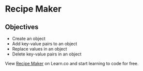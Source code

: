 # Recipe Maker

## Objectives

+ Create an object
+ Add key-value pairs to an object
+ Replace values in an object
+ Delete key-value pairs in an object
<p data-visibility='hidden'>View <a href='https://learn.co/lessons/js-hashes-lab' title='Recipe Maker'>Recipe Maker</a> on Learn.co and start learning to code for free.</p>
